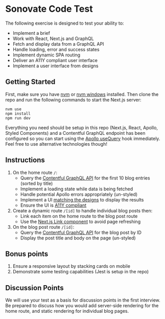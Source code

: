 # Sonovate Code Test

The following exercise is designed to test your ability to:

- Implement a brief
- Work with React, Next.js and GraphQL
- Fetch and display data from a GraphQL API
- Handle loading, error and success states
- Implement dynamic SPA routing
- Deliver an A11Y compliant user interface
- Implement a user interface from designs

## Getting Started

First, make sure you have [nvm](https://github.com/nvm-sh/nvm) or [nvm windows](https://github.com/coreybutler/nvm-windows) installed. Then clone the repo and run the following commands to start the Next.js server:

```
nvm use
npm install
npm run dev
```

Everything you need should be setup in this repo (Next.js, React, Apollo, Styled Components) and a Contentful GraphQL endpoint has been configured so you can start using the [Apollo useQuery](https://www.apollographql.com/docs/react/data/queries/) hook immediately. Feel free to use alternative technologies though!

## Instructions

1. On the home route `/`:
    - Query the [Contentful GraphQL API](https://graphql.contentful.com/content/v1/spaces/jgxvzzx7ps77/explore?access_token=AEf7QMYxPL9rGzq0iYw8vNWzbRvGEhLrtPXHYWYYE_I) for the first 10 blog entries (sorted by title)
    - Implement a loading state while data is being fetched
    - Handle potential Apollo errors appropriately (un-styled)
    - Implement a UI [matching the designs](https://www.figma.com/file/1y86C0LvrMVr5sR1G3952g/UI-Code-Test?node-id=0%3A1) to display the results
    - Ensure the UI is [A11Y compliant](https://www.a11yproject.com/checklist/)
2. Create a dynamic route `/[id]` to handle individual blog posts then:
    - Link each item on the home route to the blog post route
    - Use the [Next.js Link component](https://nextjs.org/docs/api-reference/next/link) to avoid page refreshing
3. On the blog post route `/[id]`:
    - Query the [Contentful GraphQL API](https://graphql.contentful.com/content/v1/spaces/jgxvzzx7ps77/explore?access_token=AEf7QMYxPL9rGzq0iYw8vNWzbRvGEhLrtPXHYWYYE_I) for the blog post by ID
    - Display the post title and body on the page (un-styled)

## Bonus points

1. Ensure a responsive layout by stacking cards on mobile
2. Demonstrate some testing capabilities (Jest is setup in the repo)

## Discussion Points

We will use your test as a basis for discussion points in the first interview. Be prepared to discuss how you would add server-side rendering for the home route, and static rendering for individual blog pages.
